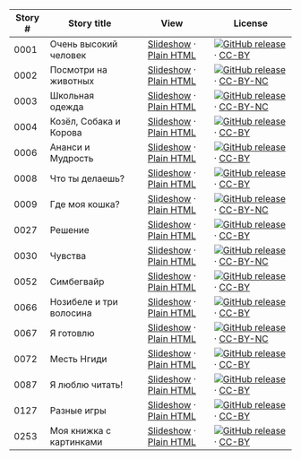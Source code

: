 Story # | Story title | View | License
-------- | -----------  |:-------:| -------
0001 | Очень высокий человек | <a href="https://global-asp.github.io/stories/ru/0001_очень-высокий-человек_slides.html" target="_blank">Slideshow</a> · [Plain HTML](https://global-asp.github.io/stories/ru/0001_очень-высокий-человек.html) | [![GitHub release](https://cloud.githubusercontent.com/assets/9295750/9483128/0e089e5e-4b51-11e5-98ca-6da5cef156a7.png "GitHub release")]() · [CC-BY](https://creativecommons.org/licenses/by/3.0/)
0002 | Посмотри на животных | <a href="https://global-asp.github.io/stories/ru/0002_посмотри-на-животных_slides.html" target="_blank">Slideshow</a> · [Plain HTML](https://global-asp.github.io/stories/ru/0002_посмотри-на-животных.html) | [![GitHub release](https://cloud.githubusercontent.com/assets/9295750/9483128/0e089e5e-4b51-11e5-98ca-6da5cef156a7.png "GitHub release")]() · [CC-BY-NC](http://creativecommons.org/licenses/by-nc/3.0/)
0003 | Школьная одежда | <a href="https://global-asp.github.io/stories/ru/0003_школьная-одежда_slides.html" target="_blank">Slideshow</a> · [Plain HTML](https://global-asp.github.io/stories/ru/0003_школьная-одежда.html) | [![GitHub release](https://cloud.githubusercontent.com/assets/9295750/9483128/0e089e5e-4b51-11e5-98ca-6da5cef156a7.png "GitHub release")]() · [CC-BY-NC](http://creativecommons.org/licenses/by-nc/3.0/)
0004 | Козёл, Собака и Корова | <a href="https://global-asp.github.io/stories/ru/0004_козёл-собака-и-корова_slides.html" target="_blank">Slideshow</a> · [Plain HTML](https://global-asp.github.io/stories/ru/0004_козёл-собака-и-корова.html) | [![GitHub release](https://cloud.githubusercontent.com/assets/9295750/9483128/0e089e5e-4b51-11e5-98ca-6da5cef156a7.png "GitHub release")]() · [CC-BY](https://creativecommons.org/licenses/by/3.0/)
0006 | Ананси и Мудрость | <a href="https://global-asp.github.io/stories/ru/0006_ананси-и-мудрость_slides.html" target="_blank">Slideshow</a> · [Plain HTML](https://global-asp.github.io/stories/ru/0006_ананси-и-мудрость.html) | [![GitHub release](https://cloud.githubusercontent.com/assets/9295750/9483128/0e089e5e-4b51-11e5-98ca-6da5cef156a7.png "GitHub release")]() · [CC-BY](https://creativecommons.org/licenses/by/3.0/)
0008 | Что ты делаешь? | <a href="https://global-asp.github.io/stories/ru/0008_что-ты-делаешь_slides.html" target="_blank">Slideshow</a> · [Plain HTML](https://global-asp.github.io/stories/ru/0008_что-ты-делаешь.html) | [![GitHub release](https://cloud.githubusercontent.com/assets/9295750/9483128/0e089e5e-4b51-11e5-98ca-6da5cef156a7.png "GitHub release")]() · [CC-BY](https://creativecommons.org/licenses/by/3.0/)
0009 | Где моя кошка? | <a href="https://global-asp.github.io/stories/ru/0009_где-моя-кошка_slides.html" target="_blank">Slideshow</a> · [Plain HTML](https://global-asp.github.io/stories/ru/0009_где-моя-кошка.html) | [![GitHub release](https://cloud.githubusercontent.com/assets/9295750/9483128/0e089e5e-4b51-11e5-98ca-6da5cef156a7.png "GitHub release")]() · [CC-BY-NC](http://creativecommons.org/licenses/by-nc/3.0/)
0027 | Решение | <a href="https://global-asp.github.io/stories/ru/0027_решение_slides.html" target="_blank">Slideshow</a> · [Plain HTML](https://global-asp.github.io/stories/ru/0027_решение.html) | [![GitHub release](https://cloud.githubusercontent.com/assets/9295750/9483128/0e089e5e-4b51-11e5-98ca-6da5cef156a7.png "GitHub release")]() · [CC-BY](https://creativecommons.org/licenses/by/3.0/)
0030 | Чувства | <a href="https://global-asp.github.io/stories/ru/0030_чувства_slides.html" target="_blank">Slideshow</a> · [Plain HTML](https://global-asp.github.io/stories/ru/0030_чувства.html) | [![GitHub release](https://cloud.githubusercontent.com/assets/9295750/9483128/0e089e5e-4b51-11e5-98ca-6da5cef156a7.png "GitHub release")]() · [CC-BY-NC](http://creativecommons.org/licenses/by-nc/3.0/)
0052 | Симбегвайр | <a href="https://global-asp.github.io/stories/ru/0052_симбегвайр_slides.html" target="_blank">Slideshow</a> · [Plain HTML](https://global-asp.github.io/stories/ru/0052_симбегвайр.html) | [![GitHub release](https://cloud.githubusercontent.com/assets/9295750/9483128/0e089e5e-4b51-11e5-98ca-6da5cef156a7.png "GitHub release")]() · [CC-BY](https://creativecommons.org/licenses/by/3.0/)
0066 | Нозибеле и три волосина | <a href="https://global-asp.github.io/stories/ru/0066_нозибеле-и-три-волосина_slides.html" target="_blank">Slideshow</a> · [Plain HTML](https://global-asp.github.io/stories/ru/0066_нозибеле-и-три-волосина.html) | [![GitHub release](https://cloud.githubusercontent.com/assets/9295750/9483128/0e089e5e-4b51-11e5-98ca-6da5cef156a7.png "GitHub release")]() · [CC-BY](https://creativecommons.org/licenses/by/3.0/)
0067 | Я готовлю | <a href="https://global-asp.github.io/stories/ru/0067_я-готовлю_slides.html" target="_blank">Slideshow</a> · [Plain HTML](https://global-asp.github.io/stories/ru/0067_я-готовлю.html) | [![GitHub release](https://cloud.githubusercontent.com/assets/9295750/9483128/0e089e5e-4b51-11e5-98ca-6da5cef156a7.png "GitHub release")]() · [CC-BY-NC](http://creativecommons.org/licenses/by-nc/3.0/)
0072 | Месть Нгиди | <a href="https://global-asp.github.io/stories/ru/0072_месть-нгиди_slides.html" target="_blank">Slideshow</a> · [Plain HTML](https://global-asp.github.io/stories/ru/0072_месть-нгиди.html) | [![GitHub release](https://cloud.githubusercontent.com/assets/9295750/9483128/0e089e5e-4b51-11e5-98ca-6da5cef156a7.png "GitHub release")]() · [CC-BY](https://creativecommons.org/licenses/by/3.0/)
0087 | Я люблю читать! | <a href="https://global-asp.github.io/stories/ru/0087_я-люблю-читать_slides.html" target="_blank">Slideshow</a> · [Plain HTML](https://global-asp.github.io/stories/ru/0087_я-люблю-читать.html) | [![GitHub release](https://cloud.githubusercontent.com/assets/9295750/9483128/0e089e5e-4b51-11e5-98ca-6da5cef156a7.png "GitHub release")]() · [CC-BY](https://creativecommons.org/licenses/by/3.0/)
0127 | Разные игры | <a href="https://global-asp.github.io/stories/ru/0127_разные-игры_slides.html" target="_blank">Slideshow</a> · [Plain HTML](https://global-asp.github.io/stories/ru/0127_разные-игры.html) | [![GitHub release](https://cloud.githubusercontent.com/assets/9295750/9483128/0e089e5e-4b51-11e5-98ca-6da5cef156a7.png "GitHub release")]() · [CC-BY](https://creativecommons.org/licenses/by/3.0/)
0253 | Моя книжка с картинками | <a href="https://global-asp.github.io/stories/ru/0253_моя-книжка-с-картинками_slides.html" target="_blank">Slideshow</a> · [Plain HTML](https://global-asp.github.io/stories/ru/0253_моя-книжка-с-картинками.html) | [![GitHub release](https://cloud.githubusercontent.com/assets/9295750/9483128/0e089e5e-4b51-11e5-98ca-6da5cef156a7.png "GitHub release")]() · [CC-BY](https://creativecommons.org/licenses/by/3.0/)
